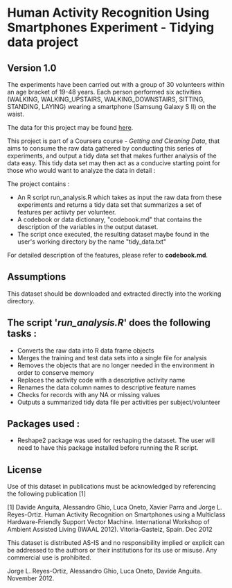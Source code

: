 # Human Activity Recognition Using Smartphones Experiment - Tidying data project

##  Version 1.0

The experiments have been carried out with a group of 30 volunteers within an age bracket of 19-48 years. Each person performed six activities (WALKING, WALKING_UPSTAIRS, WALKING_DOWNSTAIRS, SITTING, STANDING, LAYING) wearing a smartphone (Samsung Galaxy S II) on the waist.

The data for this project may be found [here](https://d396qusza40orc.cloudfront.net/getdata%2Fprojectfiles%2FUCI%20HAR%20Dataset.zip). 

This project is part of a Coursera course - *Getting and Cleaning Data*, that aims to consume the raw data gathered by conducting this series of experiments, and output a tidy data set that makes further analysis of the data easy. This tidy data set may then act as a conducive starting point for those who would want to analyze the data in detail :

The project contains :

* An R script run_analysis.R which takes as input the raw data from these experiments and returns a tidy data set that summarizes a set of features per actiivty per volunteer.
* A codebook or data dictionary, "codebook.md" that contains the description of the variables in the output dataset.   
* The script once executed, the resulting dataset maybe found in the user's working directory by the name "tidy_data.txt"

For detailed description of the features, please refer to **codebook.md**.

## Assumptions

This dataset should be downloaded and extracted directly into the working directory.

## The script '*run_analysis.R*' does the following tasks : 

* Converts the raw data into R data frame objects
* Merges the training and test data sets into a single file for analysis
* Removes the objects that are no longer needed in the environment in order to conserve memory
* Replaces the activity code with a descriptive activity name 
* Renames the data column names to descriptive feature names
* Checks for records with any NA or missing values
* Outputs a summarized tidy data file per activities per subject/volunteer

## Packages used :
* Reshape2 package was used for reshaping the dataset. The user will need to have this package installed before running the R script.

## License
Use of this dataset in publications must be acknowledged by referencing the following publication [1] 

[1] Davide Anguita, Alessandro Ghio, Luca Oneto, Xavier Parra and Jorge L. Reyes-Ortiz. Human Activity Recognition on Smartphones using a Multiclass Hardware-Friendly Support Vector Machine. International Workshop of Ambient Assisted Living (IWAAL 2012). Vitoria-Gasteiz, Spain. Dec 2012

This dataset is distributed AS-IS and no responsibility implied or explicit can be addressed to the authors or their institutions for its use or misuse. Any commercial use is prohibited.

Jorge L. Reyes-Ortiz, Alessandro Ghio, Luca Oneto, Davide Anguita. November 2012.

